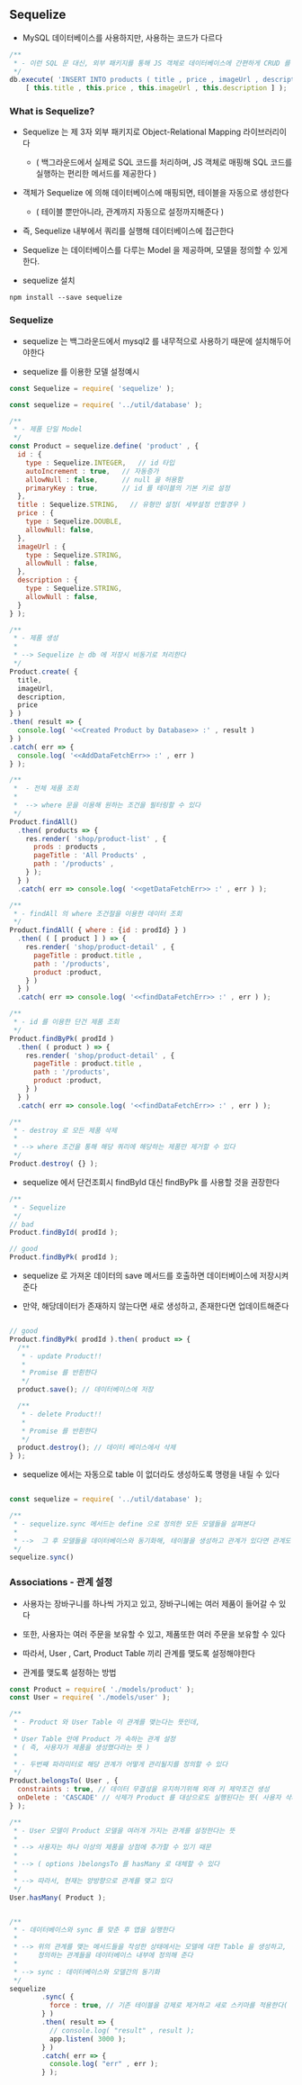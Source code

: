 ## Sequelize

- MySQL 데이터베이스를 사용하지만, 사용하는 코드가 다르다

````javascript
/**
 * - 이런 SQL 문 대신, 외부 패키지를 통해 JS 객체로 데이터베이스에 간편하게 CRUD 를 할 수 있다
 */
db.execute( 'INSERT INTO products ( title , price , imageUrl , description ) VALUES (?, ?, ?, ?)',
    [ this.title , this.price , this.imageUrl , this.description ] );

````

### What is Sequelize?

- Sequelize 는 제 3자 외부 패키지로 Object-Relational Mapping 라이브러리이다
  - ( 백그라운드에서 실제로 SQL 코드를 처리하며, JS 객체로 매핑해 SQL 코드를 실행하는 편리한 메서드를 제공한다 )


- 객체가 Sequelize 에 의해 데이터베이스에 매핑되면, 테이블을 자동으로 생성한다
  - ( 테이블 뿐만아니라, 관계까지 자동으로 설정까지해준다 )


- 즉, Sequelize 내부에서 쿼리를 실행해 데이터베이스에 접근한다


- Sequelize 는 데이터베이스를 다루는 Model 을 제공하며, 모델을 정의할 수 있게한다.


- sequelize 설치
````shell
npm install --save sequelize
````

### Sequelize

- sequelize 는 백그라운드에서 mysql2 를 내무적으로 사용하기 때문에 설치해두어야한다


- sequelize 를 이용한 모델 설정예시


````javascript
const Sequelize = require( 'sequelize' );

const sequelize = require( '../util/database' );

/**
 * - 제품 단일 Model
 */
const Product = sequelize.define( 'product' , {
  id : {
    type : Sequelize.INTEGER,   // id 타입
    autoIncrement : true,   // 자동증가
    allowNull : false,      // null 을 허용함
    primaryKey : true,      // id 를 테이블의 기본 키로 설정
  },
  title : Sequelize.STRING,   // 유형만 설정( 세부설정 안할경우 )
  price : {
    type : Sequelize.DOUBLE,
    allowNull: false,
  },
  imageUrl : {
    type : Sequelize.STRING,
    allowNull : false,
  },
  description : {
    type : Sequelize.STRING,
    allowNull : false,
  }
} );

/**
 * - 제품 생성
 *
 * --> Sequelize 는 db 에 저장시 비동기로 처리한다
 */
Product.create( {
  title,
  imageUrl,
  description,
  price
} )
.then( result => {
  console.log( '<<Created Product by Database>> :' , result )
} )
.catch( err => {
  console.log( '<<AddDataFetchErr>> :' , err )
} );

/**
 *  - 전체 제품 조회
 *
 *  --> where 문을 이용해 원하는 조건을 필터링할 수 있다
 */
Product.findAll()
  .then( products => {
    res.render( 'shop/product-list' , {
      prods : products ,
      pageTitle : 'All Products' ,
      path : '/products' ,
    } );
  } )
  .catch( err => console.log( '<<getDataFetchErr>> :' , err ) );

/**
 * - findAll 의 where 조건절을 이용한 데이터 조회
 */
Product.findAll( { where : {id : prodId} } )
  .then( ( [ product ] ) => {
    res.render( 'shop/product-detail' , {
      pageTitle : product.title ,
      path : '/products',
      product :product,
    } )
  } )
  .catch( err => console.log( '<<findDataFetchErr>> :' , err ) );

/**
 * - id 를 이용한 단건 제품 조회
 */
Product.findByPk( prodId )
  .then( ( product ) => {
    res.render( 'shop/product-detail' , {
      pageTitle : product.title ,
      path : '/products',
      product :product,
    } )
  } )
  .catch( err => console.log( '<<findDataFetchErr>> :' , err ) );

/**
 * - destroy 로 모든 제품 삭제
 *
 * --> where 조건을 통해 해당 쿼리에 해당하는 제품만 제거할 수 있다
 */
Product.destroy( {} );
````

- sequelize 에서 단건조회시 findById 대신 findByPk 를 사용할 것을 권장한다

````javascript
/**
 * - Sequelize
 */
// bad
Product.findById( prodId );

// good
Product.findByPk( prodId );

````

- sequelize 로 가져온 데이터의 save 메서드를 호출하면 데이터베이스에 저장시켜준다


- 만약, 해당데이터가 존재하지 않는다면 새로 생성하고, 존재한다면 업데이트해준다

````javascript

// good
Product.findByPk( prodId ).then( product => {
  /**
   * - update Product!!
   * 
   * Promise 를 반횐한다
   */
  product.save(); // 데이터베이스에 저장

  /**
   * - delete Product!!
   * 
   * Promise 를 반횐한다
   */
  product.destroy(); // 데이터 베이스에서 삭제
} );

````


- sequelize 에서는 자동으로 table 이 없더라도 생성하도록 명령을 내릴 수 있다


````javascript

const sequelize = require( '../util/database' );

/**
 * - sequelize.sync 메서드는 define 으로 정의한 모든 모델들을 살펴본다
 * 
 * -->  그 후 모델들을 데이터베이스와 동기화해, 테이블을 생성하고 관계가 있다면 관계도 생성한다
 */
sequelize.sync()

````

### Associations - 관계 설정

- 사용자는 장바구니를 하나씩 가지고 있고, 장바구니에는 여러 제품이 들어갈 수 있다


- 또한, 사용자는 여러 주문을 보유할 수 있고, 제품또한 여러 주문을 보유할 수 있다


- 따라서, User , Cart, Product Table 끼리 관계를 맺도록 설정해야한다


- 관계를 맺도록 설정하는 방법

````javascript
const Product = require( './models/product' );
const User = require( './models/user' );

/**
 * - Product 와 User Table 이 관계를 맺는다는 뜻인데,
 *
 * User Table 안에 Product 가 속하는 관계 설정
 * ( 즉, 사용자가 제품을 생성했다라는 뜻 )
 *
 * - 두번째 파라미터로 해당 관계가 어떻게 관리될지를 정의할 수 있다
 */
Product.belongsTo( User , {
  constraints : true, // 데이터 무결성을 유지하기위해 외래 키 제약조건 생성
  onDelete : 'CASCADE' // 삭제가 Product 를 대상으로도 실행된다는 뜻( 사용자 삭제시 관련 가격도 모두삭제 등 )
} );

/**
 * - User 모델이 Product 모델을 여러개 가지는 관계를 설정한다는 뜻
 *
 * --> 사용자는 하나 이상의 제품을 상점에 추가할 수 있기 때문
 *
 * --> ( options )belongsTo 를 hasMany 로 대체할 수 있다
 *
 * --> 따라서, 현재는 양방향으로 관계를 맺고 있다
 */
User.hasMany( Product );


/**
 * - 데이터베이스와 sync 를 맞춘 후 앱을 실행한다
 *
 * --> 위의 관계를 맺는 메서드들을 작성한 상태에서는 모델에 대한 Table 을 생성하고,
 *     정의하는 관계들을 데이터베이스 내부에 정의해 준다
 *
 * --> sync : 데이터베이스와 모델간의 동기화
 */
sequelize
        .sync( {
          force : true, // 기존 테이블을 강제로 제거하고 새로 스키마를 적용한다( 실제 데이터가 모두 손실될 수 있음 )
        } )
        .then( result => {
          // console.log( "result" , result );
          app.listen( 3000 );
        } )
        .catch( err => {
          console.log( "err" , err );
        } );

````
